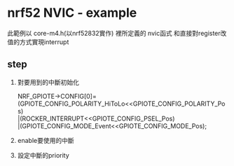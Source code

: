 # nrf52 NVIC - example

此範例以 core-m4.h(以nrf52832實作) 裡所定義的 nvic函式 和直接對register改值的方式實現interrupt

## step
 
 1. 對要用到的中斷初始化
 
    NRF_GPIOTE->CONFIG[0]=(GPIOTE_CONFIG_POLARITY_HiToLo<<GPIOTE_CONFIG_POLARITY_Pos)		
			|(ROCKER_INTERRUPT<<GPIOTE_CONFIG_PSEL_Pos)									
			|(GPIOTE_CONFIG_MODE_Event<<GPIOTE_CONFIG_MODE_Pos);	


 2. enable要使用的中斷
 3. 設定中斷的priority